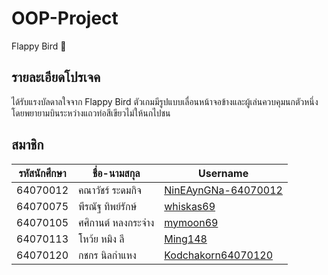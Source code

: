 # OOP-Project

Flappy Bird :baby_chick:

## รายละเอียดโปรเจค

ได้รับแรงบัลดาลใจจาก Flappy Bird ตัวเกมมีรูปแบบเลื่อนหน้าจอข้างและผู้เล่นควบคุมนกตัวหนึ่ง โดยพยายามบินระหว่างแถวท่อสีเขียวไม่ให้นกไปชน

## สมาชิก
|รหัสนักศึกษา|ชื่อ-นามสกุล|Username|
|---|---|---|
|64070012|คณาวัชร์ ระดมกิจ|[NinEAynGNa-64070012](https://github.com/NinEAynGNa-64070012)|
|64070075|พีรณัฐ ทิพย์รักษ์|[whiskas69](https://github.com/whiskas69)|
|64070105|ศศิกานต์ หลงกระจ่าง|[mymoon69](https://github.com/mymoon69)|
|64070113|โหว้ย หมิง ลี|[Ming148](https://github.com/Ming148)|
|64070120|กชกร นิลกำแหง|[Kodchakorn64070120](https://github.com/Kodchakorn64070120)|
